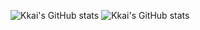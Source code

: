 ![Kkai's GitHub stats](https://hit.yhype.me/github/profile?user_id=118371002)
![Kkai's GitHub stats](https://github-readme-stats.vercel.app/api?username=Kkaiyuanwg&show_icons=true&theme=transparent)
